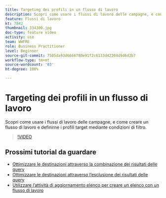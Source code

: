 ```yaml
---
title: Targeting dei profili in un flusso di lavoro
description: Scopri come usare i flussi di lavoro delle campagne, e come creare un flusso di lavoro e definirne i profili target mediante condizioni di filtro.
feature: Flussi di lavoro
kt: 7842
thumbnail: 334300.jpg
doc-type: feature video
activity: use
team: WWFRE
role: Business Practitioner
level: Beginner
source-git-commit: 7505da93d6666780e91f2c6133d42204d9d6d2b7
workflow-type: tm+mt
source-wordcount: '83'
ht-degree: 100%

---
```


# Targeting dei profili in un flusso di lavoro

Scopri come usare i flussi di lavoro delle campagne, e come creare un flusso di lavoro e definirne i profili target mediante condizioni di filtro.

>[!VIDEO](https://video.tv.adobe.com/v/334300?quality=12)

## Prossimi tutorial da guardare

* [Ottimizzare le destinazioni attraverso la combinazione dei risultati delle query](/help/process-management/refine-targets-by-combining-query-results.md)
* [Ottimizzare le destinazioni attraverso l’esclusione dei risultati delle query](/help/process-management/refine-targets-by-excluding-query-results.md)
* [Utilizzare l’attività di aggiornamento elenco per creare un elenco con un flusso di lavoro](/help/process-management/use-the-update-list-activity.md)
